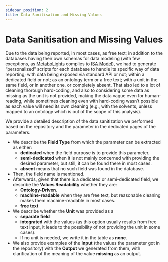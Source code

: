```yaml
---
sidebar_position: 2
title: Data Sanitisation and Missing Values
---
```


# Data Sanitisation and Missing Values

Due to the data being reported, in most cases, as free text; in addition to the databases having their own schemas for data modeling (with few exceptions, as [MetaboLights](https://www.ebi.ac.uk/metabolights/) complies to [ISA Model](https://isa-specs.readthedocs.io/en/latest/isamodel.html)), we had to generate “personalized” scripts for each database to handle its specific way of data reporting; with data being exposed via standard API or not; within a dedicated field or not; as an ontology term or a free text; with a unit in the same field, or in another one, or completely absent. That also led to a lot of cleaning thorough hard-coding, and also to considering some data as missing as the unit is not provided, making the data vague even for human-reading, while sometimes cleaning even with hard-coding wasn’t possible as each value will need its own cleaning (e.g., with the solvents, unless mapped to an ontology which is out of the scope of this analysis).

We provide a detailed description of the data sanitization we performed based on the repository and the parameter in the dedicated pages of the parameters.
- We describe the **Field Type** from which the parameter can be extracted as either:
  - **dedicated** when the field purpose is to provide this parameter.
  - **semi-dedicated** when it is not mainly concerned with providing the desired parameter, but still, it can be found there in most cases. 
  - **absent** means that no such field was found in the database. 
- Then, the field name is mentioned. 
- Afterwards, given that there is a dedicated or semi-dedicated field, we describe the **Values Readability** whether they are:
  - **Ontology-Driven**.
  - **machine-readable** when they are free text, but reasonable cleaning makes them machine-readable in most cases.
  - **free text**
- We describe whether the **Unit** was provided as a 
  - **separate field** 
  - **integrated** with the values (as this option usually results from free text input, it leads to the possibility of not providing the unit in some cases). 
  - If no unit is needed, we write it in the table as **none**.  
- We also provide examples of the **Input** (the values the parameter got in the repository) with the **Output** we generated from them, with clarification of the meaning of the value **missing** as an output.
